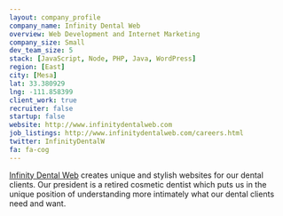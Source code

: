 ```yaml
---
layout: company_profile
company_name: Infinity Dental Web
overview: Web Development and Internet Marketing
company_size: Small
dev_team_size: 5
stack: [JavaScript, Node, PHP, Java, WordPress]
region: [East]
city: [Mesa]
lat: 33.380929
lng: -111.858399
client_work: true
recruiter: false
startup: false
website: http://www.infinitydentalweb.com
job_listings: http://www.infinitydentalweb.com/careers.html
twitter: InfinityDentalW
fa: fa-cog
---
```


[Infinity Dental Web](http://www.infinitydentalweb.com "Dental Websites") creates unique and stylish websites for our dental clients. Our president is a retired cosmetic dentist which puts us in the unique position of understanding more intimately what our dental clients need and want.
